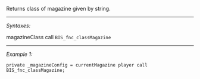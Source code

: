 Returns class of magazine given by string.


---
*Syntaxes:*

magazineClass call `BIS_fnc_classMagazine`

---
*Example 1:*

```sqf
private _magazineConfig = currentMagazine player call BIS_fnc_classMagazine;
```
